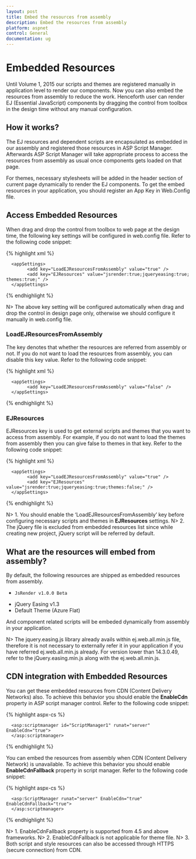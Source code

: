 ```yaml
---
layout: post
title: Embed the resources from assembly 
description: Embed the resources from assembly 
platform: aspnet
control: General
documentation: ug
---
```


# Embedded Resources

Until Volume 1, 2015 our scripts and themes are registered manually in application level to render our components. Now you can also embed the resources from assembly to reduce the work. Henceforth user can render EJ (Essential JavaScript) components by dragging the control from toolbox in the design time without any manual configuration.

## How it works?
The EJ resources and dependent scripts are encapsulated as embedded in our assembly and registered those resources in ASP Script Manager. Afterwards ASP Script Manager will take appropriate process to access the resources from assembly as usual once components gets loaded on that page.

For themes, necessary stylesheets will be added in the header section of current page dynamically to render the EJ components. To get the embed resources in your application, you should register an App Key in Web.Config file.

## Access Embedded Resources
When drag and drop the control from toolbox to web page at the design time, the following key settings will be configured in web.config file. Refer to the following code snippet:

{% highlight xml %}

      <appSettings>
            <add key="LoadEJResourcesFromAssembly" value="true" />
            <add key="EJResources" value="jsrender:true;jqueryeasing:true; themes:true;" />
      </appSettings>

{% endhighlight %}

N> The above key setting will be configured automatically when drag and drop the control in design page only, otherwise we should configure it manually in web.config file.

### LoadEJResourcesFromAssembly 
The key denotes that whether the resources are referred from assembly or not. If you do not want to load the resources from assembly, you can disable this key value. Refer to the following code snippet:

{% highlight xml %}

      <appSettings>
            <add key="LoadEJResourcesFromAssembly" value="false" />
      </appSettings>

{% endhighlight %}

### EJResources 
EJResources key is used to get external scripts and themes that you want to access from assembly. For example, if you do not want to load the themes from assembly then you can give false to themes in that key. Refer to the following code snippet:

{% highlight xml %}

      <appSettings>
            <add key="LoadEJResourcesFromAssembly" value="true" />
            <add key="EJResources" value="jsrender:true;jqueryeasing:true;themes:false;" />
      </appSettings>

{% endhighlight %}

N> 1. You should enable the ‘LoadEJResourcesFromAssembly’ key before configuring necessary scripts and themes in **EJResources** settings.
N> 2. The jQuery file is excluded from embedded resources list since while creating new project, jQuery script will be referred by default.

## What are the resources will embed from assembly?

By default, the following resources are shipped as embedded resources from assembly.

*     JsRender v1.0.0 Beta
*	jQuery Easing v1.3
*	Default Theme (Azure Flat)

And component related scripts will be embeded dynamically from assembly in your application.

N> The jquery.easing.js library already avails within ej.web.all.min.js file, therefore it is not necessary to externally refer it in your application if you have referred ej.web.all.min.js already. For version lower than 14.3.0.49, refer to the jQuery.easing.min.js along with the ej.web.all.min.js.

## CDN integration with Embedded Resources
You can get these embedded resources from CDN (Content Delivery Networks) also. To achieve this behavior you should enable the **EnableCdn** property in ASP script manager control. Refer to the following code snippet:

{% highlight aspx-cs %}

      <asp:scriptmanager id="ScriptManager1" runat="server" EnableCdn="true">
      </asp:scriptmanager>

{% endhighlight %}

You can embed the resources from assembly when CDN (Content Delivery Network) is unavailable. To achieve this behavior you should enable **EnableCdnFallback** property in script manager. Refer to the following code snippet:

{% highlight aspx-cs %}

      <asp:ScriptManager runat="server" EnableCdn="true" EnableCdnFallback="true">
      </asp:scriptmanager>

{% endhighlight %}

N> 1. EnableCdnFallback property is supported from 4.5 and above frameworks.
N> 2. EnableCdnFallback is not applicable for theme file.
N> 3. Both script and style resources can also be accessed through HTTPS (secure connection) from CDN.
